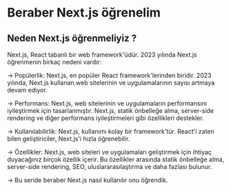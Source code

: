 # Beraber Next.js öğrenelim

## Neden Next.js öğrenmeliyiz ?
Next.js, React tabanlı bir web framework'üdür. 2023 yılında Next.js öğrenmenin birkaç nedeni vardır:

-> Popülerlik: Next.js, en popüler React framework'lerinden biridir. 2023 yılında, Next.js kullanan web sitelerinin ve uygulamalarının sayısı artmaya devam ediyor.

-> Performans: Next.js, web sitelerinin ve uygulamaların performansını iyileştirmek için tasarlanmıştır. Next.js, statik önbelleğe alma, server-side rendering ve diğer performans iyileştirmeleri gibi özellikleri destekler.

-> Kullanılabilirlik: Next.js, kullanımı kolay bir framework'tür. React'i zaten bilen geliştiriciler, Next.js'i hızla öğrenebilir.

-> Özellikler: Next.js, web siteleri ve uygulamaları geliştirmek için ihtiyaç duyacağınız birçok özellik içerir. Bu özellikler arasında statik önbelleğe alma, server-side rendering, SEO, uluslararasılaştırma ve daha fazlası bulunur.

-> Bu seride beraber Next.js nasıl kullanılır onu öğrendik.
